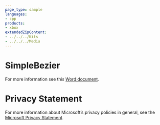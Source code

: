 ```yaml
---
page_type: sample
languages:
- cpp
products:
- xbox
extendedZipContent:
- ../../../Kits
- ../../../Media
---
```

# SimpleBezier
For more information see this [Word document](Readme.docx).
# Privacy Statement
For more information about Microsoft’s privacy policies in general, see the [Microsoft Privacy Statement](https://privacy.microsoft.com/en-us/privacystatement/).
